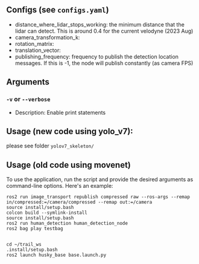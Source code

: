 ## Configs (see `configs.yaml`)
- distance_where_lidar_stops_working: the minimum distance that the lidar can detect. This is around 0.4 for the current velodyne (2023 Aug)
- camera_transformation_k:
- rotation_matrix:
- translation_vector: 
- publishing_frequency: frequency to publish the detection location messages. If this is -1, the node will publish constantly (as camera FPS)


## Arguments

### `-v` or `--verbose`

- Description: Enable print statements

## Usage (new code using yolo_v7):
please see folder `yolov7_skeleton/`

## Usage (old code using movenet)

To use the application, run the script and provide the desired arguments as command-line options. Here's an example:
```
ros2 run image_transport republish compressed raw --ros-args --remap in/compressed:=/camera/compressed --remap out:=/camera
source install/setup.bash 
colcon build --symlink-install
source install/setup.bash
ros2 run human_detection human_detection_node
ros2 bag play testbag


cd ~/trail_ws
.install/setup.bash
ros2 launch husky_base base.launch.py
```
